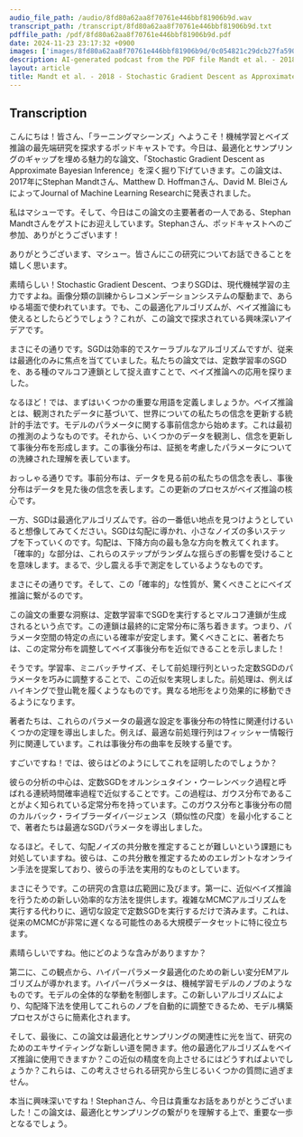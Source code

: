 ```yaml
---
audio_file_path: /audio/8fd80a62aa8f70761e446bbf81906b9d.wav
transcript_path: /transcript/8fd80a62aa8f70761e446bbf81906b9d.txt
pdffile_path: /pdf/8fd80a62aa8f70761e446bbf81906b9d.pdf
date: 2024-11-23 23:17:32 +0900
images: ['images/8fd80a62aa8f70761e446bbf81906b9d/0c054821c29dcb27fa590245826aea98e0776ae2033ace17e33847e1a5f5e053.jpg', 'images/8fd80a62aa8f70761e446bbf81906b9d/6a8632cc31f12c7fc271c4eb32e81bf7160f06fed97644f3d5060d5b5e35a1fa.jpg', 'images/8fd80a62aa8f70761e446bbf81906b9d/1f0c6a69272ade93cd0d8db6de73df09ca8c73ac5b900a2946c1f4341e1ca122.jpg', 'images/8fd80a62aa8f70761e446bbf81906b9d/6ac8b4ae19559228c583cc45b07dcdfdea3ec646c4d5bd430488fc46e9212c5f.jpg', 'images/8fd80a62aa8f70761e446bbf81906b9d/46cc0e26d8d25a6f71733eed9f16c7a9a247e15bc8ac96b9c12fd9a17008ddb3.jpg', 'images/8fd80a62aa8f70761e446bbf81906b9d/94e6a68e438fd19cc87c40097b3a225b189794afd37b907417f7a94535c3bfac.jpg', 'images/8fd80a62aa8f70761e446bbf81906b9d/69a569a40aadcd49c98cbcb014227e5c6026a7cdacbd7f023b4457eee0e17b06.jpg']
description: AI-generated podcast from the PDF file Mandt et al. - 2018 - Stochastic Gradient Descent as Approximate Bayesia_JP / 8fd80a62aa8f70761e446bbf81906b9d
layout: article
title: Mandt et al. - 2018 - Stochastic Gradient Descent as Approximate Bayesia_JP
---
```


## Transcription
こんにちは！皆さん、「ラーニングマシーンズ」へようこそ！機械学習とベイズ推論の最先端研究を探求するポッドキャストです。今日は、最適化とサンプリングのギャップを埋める魅力的な論文、「Stochastic Gradient Descent as Approximate Bayesian Inference」を深く掘り下げていきます。この論文は、2017年にStephan Mandtさん、Matthew D. Hoffmanさん、David M. BleiさんによってJournal of Machine Learning Researchに発表されました。

私はマシューです。そして、今日はこの論文の主要著者の一人である、Stephan Mandtさんをゲストにお迎えしています。Stephanさん、ポッドキャストへのご参加、ありがとうございます！

ありがとうございます、マシュー。皆さんにこの研究についてお話できることを嬉しく思います。

素晴らしい！Stochastic Gradient Descent、つまりSGDは、現代機械学習の主力ですよね。画像分類の訓練からレコメンデーションシステムの駆動まで、あらゆる場面で使われています。でも、この最適化アルゴリズムが、ベイズ推論にも使えるとしたらどうでしょう？これが、この論文で探求されている興味深いアイデアです。

まさにその通りです。SGDは効率的でスケーラブルなアルゴリズムですが、従来は最適化のみに焦点を当てていました。私たちの論文では、定数学習率のSGDを、ある種のマルコフ連鎖として捉え直すことで、ベイズ推論への応用を探りました。

なるほど！では、まずはいくつかの重要な用語を定義しましょうか。ベイズ推論とは、観測されたデータに基づいて、世界についての私たちの信念を更新する統計的手法です。モデルのパラメータに関する事前信念から始めます。これは最初の推測のようなものです。それから、いくつかのデータを観測し、信念を更新して事後分布を形成します。この事後分布は、証拠を考慮したパラメータについての洗練された理解を表しています。

おっしゃる通りです。事前分布は、データを見る前の私たちの信念を表し、事後分布はデータを見た後の信念を表します。この更新のプロセスがベイズ推論の核心です。

一方、SGDは最適化アルゴリズムです。谷の一番低い地点を見つけようとしていると想像してみてください。SGDは勾配に導かれ、小さなノイズの多いステップを下っていくのです。勾配は、下降方向の最も急な方向を教えてくれます。「確率的」な部分は、これらのステップがランダムな揺らぎの影響を受けることを意味します。まるで、少し震える手で測定をしているようなものです。

まさにその通りです。そして、この「確率的」な性質が、驚くべきことにベイズ推論に繋がるのです。

この論文の重要な洞察は、定数学習率でSGDを実行するとマルコフ連鎖が生成されるという点です。この連鎖は最終的に定常分布に落ち着きます。つまり、パラメータ空間の特定の点にいる確率が安定します。驚くべきことに、著者たちは、この定常分布を調整してベイズ事後分布を近似できることを示しました！

そうです。学習率、ミニバッチサイズ、そして前処理行列といった定数SGDのパラメータを巧みに調整することで、この近似を実現しました。前処理は、例えばハイキングで登山靴を履くようなものです。異なる地形をより効果的に移動できるようになります。

著者たちは、これらのパラメータの最適な設定を事後分布の特性に関連付けるいくつかの定理を導出しました。例えば、最適な前処理行列はフィッシャー情報行列に関連しています。これは事後分布の曲率を反映する量です。

すごいですね！では、彼らはどのようにしてこれを証明したのでしょうか？

彼らの分析の中心は、定数SGDをオルンシュタイン・ウーレンベック過程と呼ばれる連続時間確率過程で近似することです。この過程は、ガウス分布であることがよく知られている定常分布を持っています。このガウス分布と事後分布の間のカルバック・ライブラーダイバージェンス（類似性の尺度）を最小化することで、著者たちは最適なSGDパラメータを導出しました。

なるほど。そして、勾配ノイズの共分散を推定することが難しいという課題にも対処していますね。彼らは、この共分散を推定するためのエレガントなオンライン手法を提案しており、彼らの手法を実用的なものとしています。

まさにそうです。この研究の含意は広範囲に及びます。第一に、近似ベイズ推論を行うための新しい効率的な方法を提供します。複雑なMCMCアルゴリズムを実行する代わりに、適切な設定で定数SGDを実行するだけで済みます。これは、従来のMCMCが非常に遅くなる可能性のある大規模データセットに特に役立ちます。

素晴らしいですね。他にどのような含みがありますか？

第二に、この観点から、ハイパーパラメータ最適化のための新しい変分EMアルゴリズムが導かれます。ハイパーパラメータは、機械学習モデルのノブのようなものです。モデルの全体的な挙動を制御します。この新しいアルゴリズムにより、勾配降下法を使用してこれらのノブを自動的に調整できるため、モデル構築プロセスがさらに簡素化されます。

そして、最後に、この論文は最適化とサンプリングの関連性に光を当て、研究のためのエキサイティングな新しい道を開きます。他の最適化アルゴリズムをベイズ推論に使用できますか？この近似の精度を向上させるにはどうすればよいでしょうか？これらは、この考えさせられる研究から生じるいくつかの質問に過ぎません。

本当に興味深いですね！Stephanさん、今日は貴重なお話をありがとうございました！この論文は、最適化とサンプリングの繋がりを理解する上で、重要な一歩となるでしょう。







